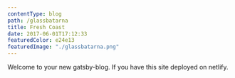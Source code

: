 ```yaml
---
contentType: blog
path: /glassbatarna
title: Fresh Coast
date: 2017-06-01T17:12:33
featuredColor: e24e13
featuredImage: "./glassbatarna.png"
---
```

Welcome to your new gatsby-blog. If you have this site deployed on netlify.